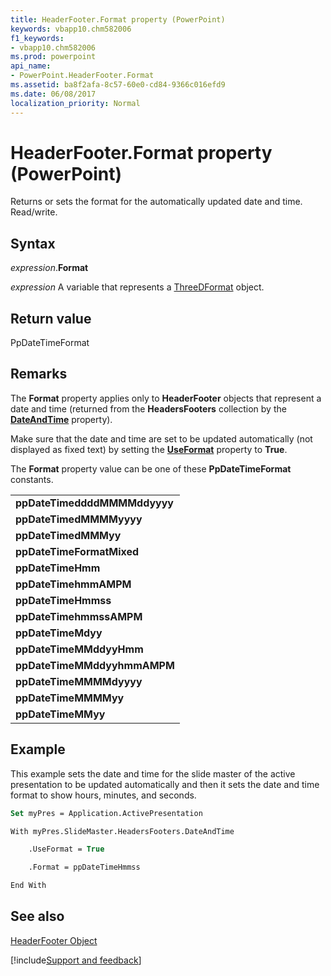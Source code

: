 ```yaml
---
title: HeaderFooter.Format property (PowerPoint)
keywords: vbapp10.chm582006
f1_keywords:
- vbapp10.chm582006
ms.prod: powerpoint
api_name:
- PowerPoint.HeaderFooter.Format
ms.assetid: ba8f2afa-8c57-60e0-cd84-9366c016efd9
ms.date: 06/08/2017
localization_priority: Normal
---
```



# HeaderFooter.Format property (PowerPoint)

Returns or sets the format for the automatically updated date and time. Read/write.


## Syntax

_expression_.**Format**

_expression_ A variable that represents a [ThreeDFormat](PowerPoint.ThreeDFormat.md) object.


## Return value

PpDateTimeFormat


## Remarks

The  **Format** property applies only to **HeaderFooter** objects that represent a date and time (returned from the **HeadersFooters** collection by the **[DateAndTime](PowerPoint.HeadersFooters.DateAndTime.md)** property).

Make sure that the date and time are set to be updated automatically (not displayed as fixed text) by setting the  **[UseFormat](PowerPoint.HeaderFooter.UseFormat.md)** property to **True**.

The  **Format** property value can be one of these **PpDateTimeFormat** constants.


||
|:-----|
|**ppDateTimeddddMMMMddyyyy**|
|**ppDateTimedMMMMyyyy**|
|**ppDateTimedMMMyy**|
|**ppDateTimeFormatMixed**|
|**ppDateTimeHmm**|
|**ppDateTimehmmAMPM**|
|**ppDateTimeHmmss**|
|**ppDateTimehmmssAMPM**|
|**ppDateTimeMdyy**|
|**ppDateTimeMMddyyHmm**|
|**ppDateTimeMMddyyhmmAMPM**|
|**ppDateTimeMMMMdyyyy**|
|**ppDateTimeMMMMyy**|
|**ppDateTimeMMyy**|

## Example

This example sets the date and time for the slide master of the active presentation to be updated automatically and then it sets the date and time format to show hours, minutes, and seconds.


```vb
Set myPres = Application.ActivePresentation

With myPres.SlideMaster.HeadersFooters.DateAndTime

    .UseFormat = True

    .Format = ppDateTimeHmmss

End With
```


## See also


[HeaderFooter Object](PowerPoint.HeaderFooter.md)

[!include[Support and feedback](~/includes/feedback-boilerplate.md)]